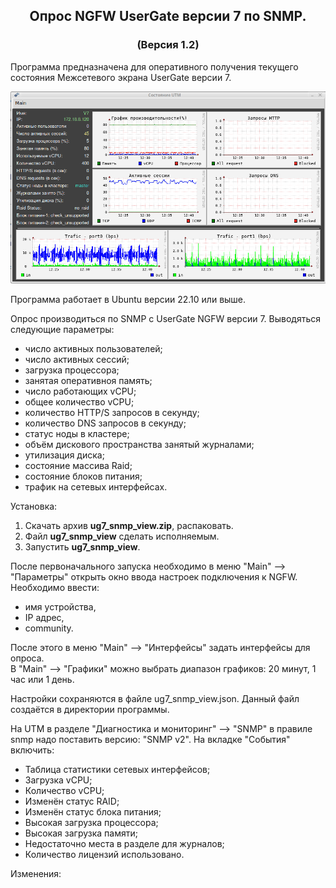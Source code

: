 <h2 align="center">Опрос NGFW UserGate версии 7 по SNMP.</h2>
<h3 align="center">(Версия 1.2)</h3>

Программа предназначена для оперативного получения текущего состояния Межсетевого экрана UserGate версии 7.

<p align="center"><img src="utm.png"></p>

Программа работает в Ubuntu версии 22.10 или выше.<br>

Опрос производиться по SNMP c UserGate NGFW версии 7. Выводяться следующие параметры:
- число активных пользователей;
- число активных сессий;
- загрузка процессора;
- занятая оперативноя память;
- число работающих vCPU;
- общее количество vCPU;
- количество HTTP/S запросов в секунду;
- количество DNS запросов в секунду;
- статус ноды в кластере;
- объём дискового пространства занятый журналами;
- утилизация диска;
- состояние массива Raid;
- состояние блоков питания;
- трафик на сетевых интерфейсах.

Установка:
1. Скачать архив <b>ug7_snmp_view.zip</b>, распаковать.
2. Файл <b>ug7_snmp_view</b> сделать исполняемым.
3. Запустить <b>ug7_snmp_view</b>.

После первоначального запуска необходимо в меню "Main" --> "Параметры" открыть окно ввода настроек подключения к NGFW. Необходимо ввести:
- имя устройства,
- IP адрес,
- community.

После этого в меню "Main" --> "Интерфейсы" задать интерфейсы для опроса.<br>
В "Main" --> "Графики" можно выбрать диапазон графиков: 20 минут, 1 час или 1 день.

Настройки сохраняются в файле ug7_snmp_view.json. Данный файл создаётся в директории программы.

На UTM в разделе "Диагностика и мониторинг" --> "SNMP" в правиле snmp надо поставить версию: "SNMP v2".
На вкладке "События" включить:
- Таблица статистики сетевых интерфейсов;
- Загрузка vCPU;
- Количество vCPU;
- Изменён статус RAID;
- Изменён статус блока питания;
- Высокая загрузка процессора;
- Высокая загрузка памяти;
- Недостаточно места в разделе для журналов;
- Количество лицензий использовано.

Изменения:<br>
